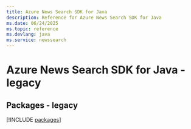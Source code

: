 ```yaml
---
title: Azure News Search SDK for Java
description: Reference for Azure News Search SDK for Java
ms.date: 06/24/2025
ms.topic: reference
ms.devlang: java
ms.service: newssearch
---
```

# Azure News Search SDK for Java - legacy
## Packages - legacy
[!INCLUDE [packages](news-search-index.md)]